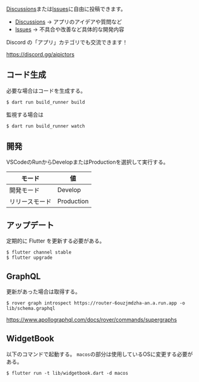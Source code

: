 [Discussions](https://github.com/aipictors/app/discussions)または[Issues](https://github.com/aipictors/app/issues)に自由に投稿できます。

- [Discussions](https://github.com/aipictors/app/discussions)
  → アプリのアイデアや質問など
- [Issues](https://github.com/aipictors/app/issues)
  → 不具合や改善など具体的な開発内容

Discord の「アプリ」カテゴリでも交流できます！

https://discord.gg/aipictors

## コード生成

必要な場合はコードを生成する。

```bash
$ dart run build_runner build
```

監視する場合は

```bash
$ dart run build_runner watch
```

## 開発

VSCodeのRunからDevelopまたはProductionを選択して実行する。

| モード | 値 |
| -- | -- |
| 開発モード | Develop |
| リリースモード | Production |

## アップデート

定期的に Flutter を更新する必要がある。

```
$ flutter channel stable
$ flutter upgrade
```

## GraphQL

更新があった場合は取得する。

```
$ rover graph introspect https://router-6ouzjmdzha-an.a.run.app -o lib/schema.graphql
```

https://www.apollographql.com/docs/rover/commands/supergraphs

## WidgetBook

以下のコマンドで起動する。
`macos`の部分は使用しているOSに変更する必要がある。
```
$ flutter run -t lib/widgetbook.dart -d macos
```
